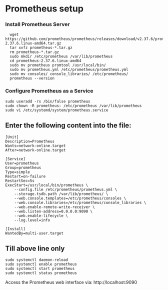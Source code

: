 # Prometheus setup
### Install Prometheus Server
```shell
  wget https://github.com/prometheus/prometheus/releases/download/v2.37.6/prometheus-2.37.6.linux-amd64.tar.gz
  tar xvfz prometheus-*.tar.gz
  rm prometheus-*.tar.gz
  sudo mkdir /etc/prometheus /var/lib/prometheus
  cd prometheus-2.37.6.linux-amd64
  sudo mv prometheus promtool /usr/local/bin/
  sudo mv prometheus.yml /etc/prometheus/prometheus.yml
  sudo mv consoles/ console_libraries/ /etc/prometheus/
  prometheus --version
```
### Configure Prometheus as a Service
```shell
sudo useradd -rs /bin/false prometheus
sudo chown -R prometheus: /etc/prometheus /var/lib/prometheus
sudo vi /etc/systemd/system/prometheus.service
```

## Enter the following content into the file:
```shell
[Unit]
Description=Prometheus
Wants=network-online.target
After=network-online.target

[Service]
User=prometheus
Group=prometheus
Type=simple
Restart=on-failure
RestartSec=5s
ExecStart=/usr/local/bin/prometheus \
    --config.file /etc/prometheus/prometheus.yml \
    --storage.tsdb.path /var/lib/prometheus/ \
    --web.console.templates=/etc/prometheus/consoles \
    --web.console.libraries=/etc/prometheus/console_libraries \
    --web.enable-remote-write-receiver \
    --web.listen-address=0.0.0.0:9090 \
    --web.enable-lifecycle \
    --log.level=info

[Install]
WantedBy=multi-user.target
```
## Till above line only
```shell
sudo systemctl daemon-reload
sudo systemctl enable prometheus
sudo systemctl start prometheus
sudo systemctl status prometheus
```
Access the Prometheus web interface via: http://localhost:9090